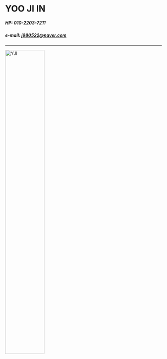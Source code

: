 # YOO JI IN

##### HP: 010-2203-7211

##### e-mail: j980522@naver.com

---

<img src="/main_img.JPG" width="50%" height="50%" title="main_img" alt="YJI"></img>
